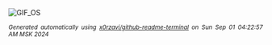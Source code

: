 <div align="justify">
<picture>
    <source media="(prefers-color-scheme: dark)" srcset="https://i.ibb.co/kgyWVYH/output-gif.gif">
    <source media="(prefers-color-scheme: light)" srcset="https://i.ibb.co/kgyWVYH/output-gif.gif">
    <img alt="GIF_OS" src="https://i.ibb.co/kgyWVYH/output-gif.gif">
</picture>

<sub><i>Generated automatically using [x0rzavi/github-readme-terminal](https://github.com/x0rzavi/github-readme-terminal) on Sun Sep 01 04:22:57 AM MSK 2024</i></sub>

</div>

<!-- Image deletion URL: https://ibb.co/WW3YNSx/be74896f9f717ab484f323378a119c2e -->